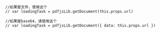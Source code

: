     //如果是文件，使用这个
    // var loadingTask = pdfjsLib.getDocument(this.props.url)

    //如果是base64，请使用这个
    // var loadingTask = pdfjsLib.getDocument({ data: this.props.url })

